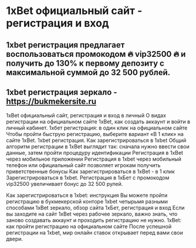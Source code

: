 # 1xBet официальный сайт - регистрация и вход
 
## 1xbet регистрация предлагает воспользоваться промокодом 🔥 vip32500 🔥 и получить до 130% к первому депозиту с максимальной суммой до 32 500 рублей.
 
## 1xbet регистрация зеркало - https://bukmekersite.ru
 
 
1xBet официальный сайт, регистрация и вход в личный О видах регистрации на официальном сайте 1xBet, как создать аккаунт и войти в личный кабинет. 1хбет регистрация: в один клик на официальном сайте Чтобы пройти быструю регистрацию, выберите вариант «В 1 клик» на сайте 1xBet. 1xbet регистрация. Как зарегистрироваться в 1xbet Общий алгоритм регистрации в 1xBet выглядит так: сначала нужно ввести свои данные, затем пройти процедуру идентификации Регистрация в 1xBet через мобильное приложении Регистрация в 1xbet через мобильный телефон или официальный сайт позволяет игрокам получить приветственные бонусы Как зарегистрироваться в 1хBet - в 1 клик Зарегистрироваться в 1xbet. Регистрация в 1хБет с промокодом vip32500 увеличивает бонус до 32 500 рулей.

Как зарегистрироваться в 1xbet: инструкция Вы можете пройти регистрацию в букмекерской конторе 1xbet четырьмя разными способами 1xBet зеркало, обзор сайта 1хБет, регистрация и вход Если вы заходите на сайт 1xBet через рабочее зеркало, важно знать, что заново создавать аккаунт и проходить регистрацию не нужно. 1xBet: как пройти регистрацию на официальном сайте После успешной регистрации на 1xbet, мир онлайн ставок открывает перед вами свои двери.
